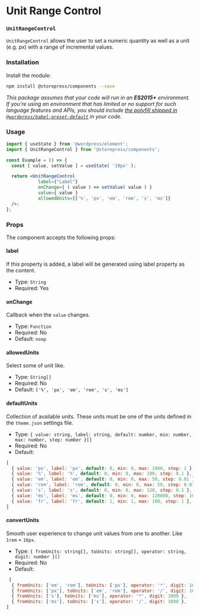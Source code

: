 # Unit Range Control

### `UnitRangeControl`

`UnitRangeControl` allows the user to set a numeric quantity as well as a unit (e.g. px) with a range of incremental values.

### Installation

Install the module:

```bash
npm install @storepress/components --save
```

_This package assumes that your code will run in an **ES2015+** environment. If you're using an environment that has limited or no support for such language features and APIs, you should include [the polyfill shipped in `@wordpress/babel-preset-default`](https://github.com/WordPress/gutenberg/tree/HEAD/packages/babel-preset-default#polyfill) in your code._

### Usage

```jsx
import { useState } from '@wordpress/element';
import { UnitRangeControl } from '@storepress/components';

const Example = () => {
  const [ value, setValue ] = useState( '10px' );

  return <UnitRangeControl
            label={"Label"}
            onChange={ ( value ) => setValue( value ) } 
            value={ value }
            allowedUnits={['%', 'px', 'em', 'rem', 's', 'ms']}
  />;
};
```

### Props

The component accepts the following props:

#### label

If this property is added, a label will be generated using label property as the content.

-   Type: `String`
-   Required: Yes


#### onChange

Callback when the `value` changes.

-   Type: `Function`
-   Required: No
-   Default: `noop`


#### allowedUnits

Select some of unit like.

-   Type: `String[]`
-   Required: No
-   Default: `['%', 'px', 'em', 'rem', 's', 'ms']`

#### defaultUnits

Collection of available units. These units must be one of the units defined in the `theme.json` settings file.

-   Type: `{ value: string, label: string, default: number, min: number, max: number, step: number }[]`
-   Required: No
-   Default: 
```js
[
  { value: 'px', label: 'px', default: 0, min: 0, max: 1000, step: 1 },
  { value: '%', label: '%', default: 0, min: 0, max: 100, step: 0.1 },
  { value: 'em', label: 'em', default: 0, min: 0, max: 50, step: 0.01 },
  { value: 'rem', label: 'rem', default: 0, min: 0, max: 50, step: 0.01 },
  { value: 's', label: 's', default: 0, min: 0, max: 120, step: 0.1 },
  { value: 'ms', label: 'ms', default: 0, min: 0, max: 120000, step: 100 },
  { value: 'fr', label: 'fr', default: 1, min: 1, max: 100, step: 1 },
]
```

#### convertUnits

Smooth user experience to change unit values from one to another. Like `1rem` = `16px`.

-   Type: `{ fromUnits: string[], toUnits: string[], operator: string, digit: number }[]`
-   Required: No
-   Default:

```js
 [
  { fromUnits: ['em', 'rem'], toUnits: ['px'], operator: '*', digit: 16 },
  { fromUnits: ['px'], toUnits: ['em', 'rem'], operator: '/', digit: 16 },
  { fromUnits: ['s'], toUnits: ['ms'], operator: '*', digit: 1000 },
  { fromUnits: ['ms'], toUnits: ['s'], operator: '/', digit: 1000 },
]
```